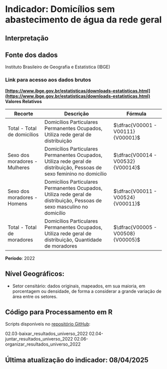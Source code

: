 # Indicador: Domicílios sem abastecimento de água da rede geral

## Interpretação


## Fonte dos dados
Instituto Brasileiro de Geografia e Estatística (IBGE)

### Link para acesso aos dados brutos
**[https://www.ibge.gov.br/estatisticas/downloads-estatisticas.html](https://www.ibge.gov.br/estatisticas/downloads-estatisticas.html)**
**Valores Relativos**

|Recorte|Descrição  |Fórmula
|--|--|--|
|Total - Total de domicílios|Domicílios Particulares Permanentes Ocupados, Utiliza rede geral de distribuição|$\dfrac{V00001 - V00111}{V00001}$|
|Sexo dos moradores - Mulheres|Domicílios Particulares Permanentes Ocupados, Utiliza rede geral de distribuição, Pessoas de sexo feminino no domicílio|$\dfrac{V00014 - V00532}{V00014}$|
|Sexo dos moradores - Homens|Domicílios Particulares Permanentes Ocupados, Utiliza rede geral de distribuição, Pessoas de sexo masculino no domicílio|$\dfrac{V00011 - V00524}{V00011}$|
|Total - Total de moradores|Domicílios Particulares Permanentes Ocupados, Utiliza rede geral de distribuição, Quantidade de moradores|$\dfrac{V00005 - V00508}{V00005}$|


**Período**: 2022

## Nível Geográficos:

 - Setor censitário: dados originais, mapeados, em sua maioria, em porcentagem ou densidade, de forma a considerar a grande variação de área entre os setores.

## Código para Processamento em R
Scripts disponíveis no [repositório GitHub](https://github.com/cem-usp/georedus):

02.03-baixar_resultados_universo_2022
02.04-juntar_resultados_universo_2022
02.06-organizar_resultados_universo_2022

## Última atualização do indicador: 08/04/2025
